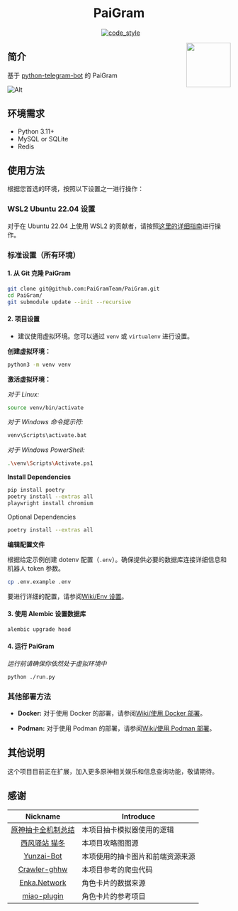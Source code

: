 <h1 align="center">PaiGram</h1>

<div align="center"><img src="https://img.shields.io/badge/python-3.11%2B-blue" alt="">
<img src="https://img.shields.io/badge/works%20on-my%20machine-brightgreen" alt="">
<img src="https://img.shields.io/badge/status-%E5%92%95%E5%92%95%E5%92%95-blue" alt="">
<a href="https://black.readthedocs.io/en/stable/index.html"><img src="https://img.shields.io/badge/code%20style-black-000000.svg" alt="code_style" /></a>
<a href="https://www.codacy.com/gh/PaiGramTeam/PaiGram/dashboard?utm_source=github.com&amp;utm_medium=referral&amp;utm_content=PaiGramTeam/PaiGram&amp;utm_campaign=Badge_Grade"><img src="https://app.codacy.com/project/badge/Grade/ac5844e2b0d14a3e8aa16b9b1b099ce0" alt=""/></a>
</div>

<p>
<img src="https://user-images.githubusercontent.com/70872201/190447002-119a8819-b111-4a96-a0b3-701c5e256137.png" align="right" width="100px" alt="">
<h2 align="left">简介</h2>

基于 [python-telegram-bot](https://github.com/python-telegram-bot/python-telegram-bot) 的 PaiGram


![Alt](https://repobeats.axiom.co/api/embed/f73c1121006cb86196f83da2170242b7a97f8be0.svg "Repobeats analytics image")

## 环境需求

- Python 3.11+
- MySQL or SQLite
- Redis

## 使用方法

根据您首选的环境，按照以下设置之一进行操作：

### **WSL2 Ubuntu 22.04 设置**

对于在 Ubuntu 22.04 上使用 WSL2 的贡献者，请按照[这里的详细指南](/docs/wsl/EN.md)进行操作。

### **标准设置（所有环境）**

#### 1. 从 Git 克隆 PaiGram
```bash
git clone git@github.com:PaiGramTeam/PaiGram.git
cd PaiGram/
git submodule update --init --recursive
```

#### 2. 项目设置

- 建议使用虚拟环境。您可以通过 `venv` 或 `virtualenv` 进行设置。

**创建虚拟环境：**
```bash
python3 -m venv venv
```

**激活虚拟环境：**

*对于 Linux:*
```bash
source venv/bin/activate
```

*对于 Windows 命令提示符:*
```bash
venv\Scripts\activate.bat
```

*对于 Windows PowerShell:*
```bash
.\venv\Scripts\Activate.ps1
```

**Install Dependencies**

```bash
pip install poetry
poetry install --extras all
playwright install chromium
```

Optional Dependencies

```bash
poetry install --extras all
```

**编辑配置文件**

根据给定示例创建 dotenv 配置（`.env`）。确保提供必要的数据库连接详细信息和机器人 token 参数。

```bash
cp .env.example .env
```

要进行详细的配置，请参阅[Wiki/Env 设置](https://github.com/PaiGramTeam/PaiGram/wiki/Env-Settings)。

#### 3. 使用 Alembic 设置数据库

```bash
alembic upgrade head
```

#### 4. 运行 PaiGram

*运行前请确保你依然处于虚拟环境中*

```bash
python ./run.py
```

### **其他部署方法**

- **Docker:** 对于使用 Docker 的部署，请参阅[Wiki/使用 Docker 部署](https://github.com/PaiGramTeam/PaiGram/wiki/Deploy-with-Docker)。

- **Podman:** 对于使用 Podman 的部署，请参阅[Wiki/使用 Podman 部署](https://github.com/PaiGramTeam/PaiGram/wiki/Deploy-with-Podman)。

## 其他说明

这个项目目前正在扩展，加入更多原神相关娱乐和信息查询功能，敬请期待。

## 感谢

|                                Nickname                                 | Introduce        |
|:-----------------------------------------------------------------------:|------------------|
|          [原神抽卡全机制总结](https://www.bilibili.com/read/cv10468091)          | 本项目抽卡模拟器使用的逻辑    |
| [西风驿站 猫冬](https://bbs.mihoyo.com/ys/accountCenter/postList?id=74019947) | 本项目攻略图图源         |
|           [Yunzai-Bot](https://github.com/Le-niao/Yunzai-Bot)           | 本项使用的抽卡图片和前端资源来源 |
|       [Crawler-ghhw](https://github.com/DGP-Studio/Crawler-ghhw)        | 本项目参考的爬虫代码       |
|                  [Enka.Network](https://enka.network)                   | 角色卡片的数据来源        |
|      [miao-plugin](https://github.com/yoimiya-kokomi/miao-plugin)       | 角色卡片的参考项目        |
